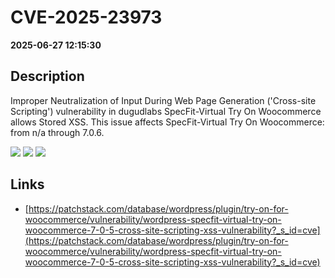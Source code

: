 # CVE-2025-23973

**2025-06-27 12:15:30**

## Description
Improper Neutralization of Input During Web Page Generation ('Cross-site Scripting') vulnerability in dugudlabs SpecFit-Virtual Try On Woocommerce allows Stored XSS. This issue affects SpecFit-Virtual Try On Woocommerce: from n/a through 7.0.6.

![](https://img.shields.io/static/v1?label=Score&message=7.1&color=red)
![](https://img.shields.io/static/v1?label=Severity&message=HIGH&color=red)
![](https://img.shields.io/static/v1?label=CWE&message=XSS&color=green)

## Links
- [https://patchstack.com/database/wordpress/plugin/try-on-for-woocommerce/vulnerability/wordpress-specfit-virtual-try-on-woocommerce-7-0-5-cross-site-scripting-xss-vulnerability?_s_id=cve](https://patchstack.com/database/wordpress/plugin/try-on-for-woocommerce/vulnerability/wordpress-specfit-virtual-try-on-woocommerce-7-0-5-cross-site-scripting-xss-vulnerability?_s_id=cve)
